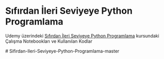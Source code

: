 # Sıfırdan İleri Seviyeye Python Programlama


Udemy üzerindeki [Sıfırdan İleri Seviyeye Python Programlama](https://www.udemy.com/course/sifirdan-ileri-seviyeye-python/?couponCode=PYTHON6) kursundaki Çalışma Notebookları ve Kullanılan Kodlar


#   S i f i r d a n - I l e r i - S e v i y e y e - P y t h o n - P r o g r a m l a m a - m a s t e r  
 